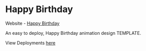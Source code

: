 # Happy Birthday

Website - [Happy Birthday](https://Sumanthipparagi.github.io/happy-birthday/)

An easy to deploy, Happy Birthday animation design TEMPLATE.

View Deployments [here](https://github.com/Rishabh04-02/happy-birthday/deployments)
